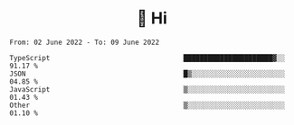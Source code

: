 <h1 align="center">👋 Hi</h1>
<!-- <h3 align="center">An enthusiastic frontend developer</h3> -->

<!--START_SECTION:waka-->

```text
From: 02 June 2022 - To: 09 June 2022

TypeScript                                 ██████████████████████▓░░   91.17 %
JSON                                       █▒░░░░░░░░░░░░░░░░░░░░░░░   04.85 %
JavaScript                                 ▒░░░░░░░░░░░░░░░░░░░░░░░░   01.43 %
Other                                      ▒░░░░░░░░░░░░░░░░░░░░░░░░   01.10 %
```

<!--END_SECTION:waka-->
